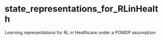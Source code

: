 # state_representations_for_RLinHealth
Learning representations for RL in Healthcare under a POMDP assumption
